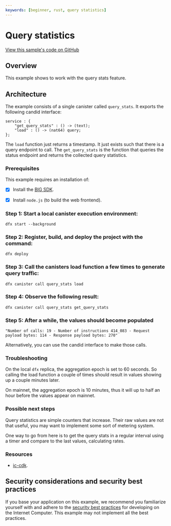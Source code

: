 ```yaml
---
keywords: [beginner, rust, query statistics]
---
```


# Query statistics

[View this sample's code on GitHub](https://github.com/dfinity/examples/tree/master/rust/query_stats)

## Overview 

This example shows to work with the query stats feature.

## Architecture

The example consists of a single canister called `query_stats`.
It exports the following candid interface:

```candid
service : {
    "get_query_stats" : () -> (text);
    "load" : () -> (nat64) query;
};

```

The `load` function just returns a timestamp.
It just exists such that there is a query endpoint to call.
The `get_query_stats` is the function that queries the status endpoint and returns the collected query statistics.

### Prerequisites 
This example requires an installation of:
- [x] Install the [BIG SDK](https://thebigfile.com/docs/current/developer-docs/setup/install/index.mdx).
- [x] Install `node.js` (to build the web frontend).


 ### Step 1: Start a local canister execution environment:

```
dfx start --background
```

 ### Step 2: Register, build, and deploy the project with the command:

```
dfx deploy
```

 ### Step 3: Call the canisters load function a few times to generate query traffic:

```
dfx canister call query_stats load
```

 ### Step 4: Observe the following result:

```
dfx canister call query_stats get_query_stats
```

 ### Step 5: After a while, the values should become populated

```
"Number of calls: 19 - Number of instructions 414_083 - Request payload bytes: 114 - Response payload bytes: 270"
```

Alternatively, you can use the candid interface to make those calls.

### Troubleshooting

On the local `dfx` replica, the aggregation epoch is set to 60 seconds.
So calling the load function a couple of times should result in values showing up a couple minutes later.

On mainnet, the aggregation epoch is 10 minutes, thus it will up to half an hour before the values appear on mainnet.

### Possible next steps

Query statistics are simple counters that increase.
Their raw values are not that useful, you may want to implement some sort of metering system.

One way to go from here is to get the query stats in a regular interval using a timer and compare to the last values, calculating rates.

### Resources
- [ic-cdk](https://docs.rs/ic-cdk/latest/ic_cdk/).

## Security considerations and security best practices

If you base your application on this example, we recommend you familiarize yourself with and adhere to the [security best practices](https://thebigfile.com/docs/current/references/security/) for developing on the Internet Computer. This example may not implement all the best practices.
